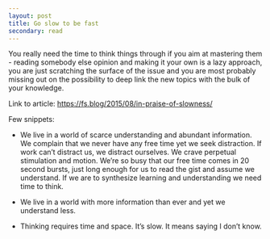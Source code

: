 ```yaml
---
layout: post
title: Go slow to be fast
secondary: read
---
```


You really need the time to think things through if you aim at mastering them - reading somebody else opinion and making it your own is a lazy approach, you are just scratching the surface of the issue and you are most probably missing out on the possibility to deep link the new topics with the bulk of your knowledge.

Link to article: https://fs.blog/2015/08/in-praise-of-slowness/

Few snippets:

* We live in a world of scarce understanding and abundant information. We complain that we never have any free time yet we seek distraction. If work can’t distract us, we distract ourselves. We crave perpetual stimulation and motion. We’re so busy that our free time comes in 20 second bursts, just long enough for us to read the gist and assume we understand. If we are to synthesize learning and understanding we need time to think.

* We live in a world with more information than ever and yet we understand less.

* Thinking requires time and space. It’s slow. It means saying I don’t know.
